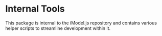 # Internal Tools

This package is internal to the iModel.js repository and contains various helper scripts to streamline development within it.
